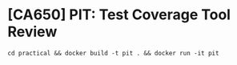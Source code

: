 # [CA650] PIT: Test Coverage Tool Review

`cd practical && docker build -t pit . && docker run -it pit`
